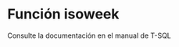 ﻿---
FunctionName: "isoweek"
FunctionType: "Crono"
Autogenerated: true
---

# Función  isoweek

Consulte la documentación en el manual de T-SQL
